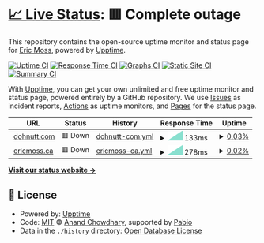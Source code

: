 # [📈 Live Status](https://status.dohnutt.com): <!--live status--> **🟥 Complete outage**

This repository contains the open-source uptime monitor and status page for [Eric Moss](https://dohnutt.com), powered by [Upptime](https://github.com/upptime/upptime).

[![Uptime CI](https://github.com/dohnutt/upptime/workflows/Uptime%20CI/badge.svg)](https://github.com/dohnutt/upptime/actions?query=workflow%3A%22Uptime+CI%22)
[![Response Time CI](https://github.com/dohnutt/upptime/workflows/Response%20Time%20CI/badge.svg)](https://github.com/dohnutt/upptime/actions?query=workflow%3A%22Response+Time+CI%22)
[![Graphs CI](https://github.com/dohnutt/upptime/workflows/Graphs%20CI/badge.svg)](https://github.com/dohnutt/upptime/actions?query=workflow%3A%22Graphs+CI%22)
[![Static Site CI](https://github.com/dohnutt/upptime/workflows/Static%20Site%20CI/badge.svg)](https://github.com/dohnutt/upptime/actions?query=workflow%3A%22Static+Site+CI%22)
[![Summary CI](https://github.com/dohnutt/upptime/workflows/Summary%20CI/badge.svg)](https://github.com/dohnutt/upptime/actions?query=workflow%3A%22Summary+CI%22)

With [Upptime](https://upptime.js.org), you can get your own unlimited and free uptime monitor and status page, powered entirely by a GitHub repository. We use [Issues](https://github.com/dohnutt/upptime/issues) as incident reports, [Actions](https://github.com/dohnutt/upptime/actions) as uptime monitors, and [Pages](https://status.dohnutt.com) for the status page.

<!--start: status pages-->
<!-- This summary is generated by Upptime (https://github.com/upptime/upptime) -->
<!-- Do not edit this manually, your changes will be overwritten -->
<!-- prettier-ignore -->
| URL | Status | History | Response Time | Uptime |
| --- | ------ | ------- | ------------- | ------ |
| <img alt="" src="https://icons.duckduckgo.com/ip3/dohnutt.com.ico" height="13"> [dohnutt.com](https://dohnutt.com) | 🟥 Down | [dohnutt-com.yml](https://github.com/dohnutt/upptime/commits/HEAD/history/dohnutt-com.yml) | <details><summary><img alt="Response time graph" src="./graphs/dohnutt-com/response-time-week.png" height="20"> 133ms</summary><br><a href="https://status.dohnutt.com/history/dohnutt-com"><img alt="Response time 133" src="https://img.shields.io/endpoint?url=https%3A%2F%2Fraw.githubusercontent.com%2Fdohnutt%2Fupptime%2FHEAD%2Fapi%2Fdohnutt-com%2Fresponse-time.json"></a><br><a href="https://status.dohnutt.com/history/dohnutt-com"><img alt="24-hour response time 133" src="https://img.shields.io/endpoint?url=https%3A%2F%2Fraw.githubusercontent.com%2Fdohnutt%2Fupptime%2FHEAD%2Fapi%2Fdohnutt-com%2Fresponse-time-day.json"></a><br><a href="https://status.dohnutt.com/history/dohnutt-com"><img alt="7-day response time 133" src="https://img.shields.io/endpoint?url=https%3A%2F%2Fraw.githubusercontent.com%2Fdohnutt%2Fupptime%2FHEAD%2Fapi%2Fdohnutt-com%2Fresponse-time-week.json"></a><br><a href="https://status.dohnutt.com/history/dohnutt-com"><img alt="30-day response time 133" src="https://img.shields.io/endpoint?url=https%3A%2F%2Fraw.githubusercontent.com%2Fdohnutt%2Fupptime%2FHEAD%2Fapi%2Fdohnutt-com%2Fresponse-time-month.json"></a><br><a href="https://status.dohnutt.com/history/dohnutt-com"><img alt="1-year response time 133" src="https://img.shields.io/endpoint?url=https%3A%2F%2Fraw.githubusercontent.com%2Fdohnutt%2Fupptime%2FHEAD%2Fapi%2Fdohnutt-com%2Fresponse-time-year.json"></a></details> | <details><summary><a href="https://status.dohnutt.com/history/dohnutt-com">0.03%</a></summary><a href="https://status.dohnutt.com/history/dohnutt-com"><img alt="All-time uptime 0.03%" src="https://img.shields.io/endpoint?url=https%3A%2F%2Fraw.githubusercontent.com%2Fdohnutt%2Fupptime%2FHEAD%2Fapi%2Fdohnutt-com%2Fuptime.json"></a><br><a href="https://status.dohnutt.com/history/dohnutt-com"><img alt="24-hour uptime 0.03%" src="https://img.shields.io/endpoint?url=https%3A%2F%2Fraw.githubusercontent.com%2Fdohnutt%2Fupptime%2FHEAD%2Fapi%2Fdohnutt-com%2Fuptime-day.json"></a><br><a href="https://status.dohnutt.com/history/dohnutt-com"><img alt="7-day uptime 0.03%" src="https://img.shields.io/endpoint?url=https%3A%2F%2Fraw.githubusercontent.com%2Fdohnutt%2Fupptime%2FHEAD%2Fapi%2Fdohnutt-com%2Fuptime-week.json"></a><br><a href="https://status.dohnutt.com/history/dohnutt-com"><img alt="30-day uptime 0.03%" src="https://img.shields.io/endpoint?url=https%3A%2F%2Fraw.githubusercontent.com%2Fdohnutt%2Fupptime%2FHEAD%2Fapi%2Fdohnutt-com%2Fuptime-month.json"></a><br><a href="https://status.dohnutt.com/history/dohnutt-com"><img alt="1-year uptime 0.03%" src="https://img.shields.io/endpoint?url=https%3A%2F%2Fraw.githubusercontent.com%2Fdohnutt%2Fupptime%2FHEAD%2Fapi%2Fdohnutt-com%2Fuptime-year.json"></a></details>
| <img alt="" src="https://icons.duckduckgo.com/ip3/ericmoss.ca.ico" height="13"> [ericmoss.ca](https://ericmoss.ca) | 🟥 Down | [ericmoss-ca.yml](https://github.com/dohnutt/upptime/commits/HEAD/history/ericmoss-ca.yml) | <details><summary><img alt="Response time graph" src="./graphs/ericmoss-ca/response-time-week.png" height="20"> 278ms</summary><br><a href="https://status.dohnutt.com/history/ericmoss-ca"><img alt="Response time 278" src="https://img.shields.io/endpoint?url=https%3A%2F%2Fraw.githubusercontent.com%2Fdohnutt%2Fupptime%2FHEAD%2Fapi%2Fericmoss-ca%2Fresponse-time.json"></a><br><a href="https://status.dohnutt.com/history/ericmoss-ca"><img alt="24-hour response time 278" src="https://img.shields.io/endpoint?url=https%3A%2F%2Fraw.githubusercontent.com%2Fdohnutt%2Fupptime%2FHEAD%2Fapi%2Fericmoss-ca%2Fresponse-time-day.json"></a><br><a href="https://status.dohnutt.com/history/ericmoss-ca"><img alt="7-day response time 278" src="https://img.shields.io/endpoint?url=https%3A%2F%2Fraw.githubusercontent.com%2Fdohnutt%2Fupptime%2FHEAD%2Fapi%2Fericmoss-ca%2Fresponse-time-week.json"></a><br><a href="https://status.dohnutt.com/history/ericmoss-ca"><img alt="30-day response time 278" src="https://img.shields.io/endpoint?url=https%3A%2F%2Fraw.githubusercontent.com%2Fdohnutt%2Fupptime%2FHEAD%2Fapi%2Fericmoss-ca%2Fresponse-time-month.json"></a><br><a href="https://status.dohnutt.com/history/ericmoss-ca"><img alt="1-year response time 278" src="https://img.shields.io/endpoint?url=https%3A%2F%2Fraw.githubusercontent.com%2Fdohnutt%2Fupptime%2FHEAD%2Fapi%2Fericmoss-ca%2Fresponse-time-year.json"></a></details> | <details><summary><a href="https://status.dohnutt.com/history/ericmoss-ca">0.02%</a></summary><a href="https://status.dohnutt.com/history/ericmoss-ca"><img alt="All-time uptime 0.02%" src="https://img.shields.io/endpoint?url=https%3A%2F%2Fraw.githubusercontent.com%2Fdohnutt%2Fupptime%2FHEAD%2Fapi%2Fericmoss-ca%2Fuptime.json"></a><br><a href="https://status.dohnutt.com/history/ericmoss-ca"><img alt="24-hour uptime 0.02%" src="https://img.shields.io/endpoint?url=https%3A%2F%2Fraw.githubusercontent.com%2Fdohnutt%2Fupptime%2FHEAD%2Fapi%2Fericmoss-ca%2Fuptime-day.json"></a><br><a href="https://status.dohnutt.com/history/ericmoss-ca"><img alt="7-day uptime 0.02%" src="https://img.shields.io/endpoint?url=https%3A%2F%2Fraw.githubusercontent.com%2Fdohnutt%2Fupptime%2FHEAD%2Fapi%2Fericmoss-ca%2Fuptime-week.json"></a><br><a href="https://status.dohnutt.com/history/ericmoss-ca"><img alt="30-day uptime 0.02%" src="https://img.shields.io/endpoint?url=https%3A%2F%2Fraw.githubusercontent.com%2Fdohnutt%2Fupptime%2FHEAD%2Fapi%2Fericmoss-ca%2Fuptime-month.json"></a><br><a href="https://status.dohnutt.com/history/ericmoss-ca"><img alt="1-year uptime 0.02%" src="https://img.shields.io/endpoint?url=https%3A%2F%2Fraw.githubusercontent.com%2Fdohnutt%2Fupptime%2FHEAD%2Fapi%2Fericmoss-ca%2Fuptime-year.json"></a></details>

<!--end: status pages-->

[**Visit our status website →**](https://status.dohnutt.com)

## 📄 License

- Powered by: [Upptime](https://github.com/upptime/upptime)
- Code: [MIT](./LICENSE) © [Anand Chowdhary](https://anandchowdhary.com), supported by [Pabio](https://pabio.com)
- Data in the `./history` directory: [Open Database License](https://opendatacommons.org/licenses/odbl/1-0/)
